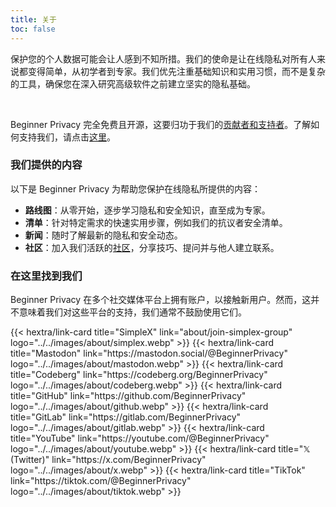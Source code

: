 ```yaml
---
title: 关于
toc: false
---
```

保护您的个人数据可能会让人感到不知所措。我们的使命是让在线隐私对所有人来说都变得简单，从初学者到专家。我们优先注重基础知识和实用习惯，而不是复杂的工具，确保您在深入研究高级软件之前建立坚实的隐私基础。

<br>

Beginner Privacy 完全免费且开源，这要归功于我们的[贡献者和支持者](/zh-cn/about/contributors)。了解如何支持我们，请点击[这里](/zh-cn/about/donate)。

### 我们提供的内容
以下是 Beginner Privacy 为帮助您保护在线隐私所提供的内容：  
- **路线图**：从零开始，逐步学习隐私和安全知识，直至成为专家。  
- **清单**：针对特定需求的快速实用步骤，例如我们的抗议者安全清单。  
- **新闻**：随时了解最新的隐私和安全动态。  
- **社区**：加入我们活跃的[社区](/zh-cn/about/join-simplex-group)，分享技巧、提问并与他人建立联系。

### 在这里找到我们
Beginner Privacy 在多个社交媒体平台上拥有账户，以接触新用户。然而，这并不意味着我们对这些平台的支持，我们通常不鼓励使用它们。

<div class="recommendations">
  <div class="grid">
    {{< hextra/link-card title="SimpleX" link="about/join-simplex-group" logo="../../images/about/simplex.webp" >}}
    {{< hextra/link-card title="Mastodon" link="https://mastodon.social/@BeginnerPrivacy" logo="../../images/about/mastodon.webp" >}}
    {{< hextra/link-card title="Codeberg" link="https://codeberg.org/BeginnerPrivacy" logo="../../images/about/codeberg.webp" >}}
    {{< hextra/link-card title="GitHub" link="https://github.com/BeginnerPrivacy" logo="../../images/about/github.webp" >}}
    {{< hextra/link-card title="GitLab" link="https://gitlab.com/BeginnerPrivacy" logo="../../images/about/gitlab.webp" >}}
    {{< hextra/link-card title="YouTube" link="https://youtube.com/@BeginnerPrivacy" logo="../../images/about/youtube.webp" >}}
    {{< hextra/link-card title="𝕏 (Twitter)" link="https://x.com/BeginnerPrivacy" logo="../../images/about/x.webp" >}}
    {{< hextra/link-card title="TikTok" link="https://tiktok.com/@BeginnerPrivacy" logo="../../images/about/tiktok.webp" >}}
  </div>
</div>